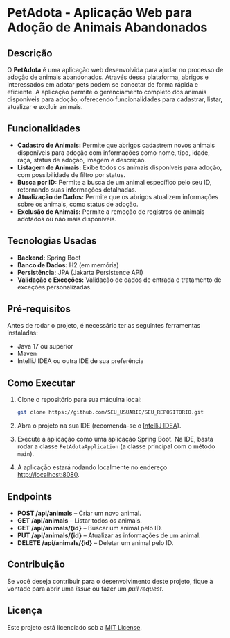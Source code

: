 # PetAdota - Aplicação Web para Adoção de Animais Abandonados

## Descrição

O **PetAdota** é uma aplicação web desenvolvida para ajudar no processo de adoção de animais abandonados. Através dessa plataforma, abrigos e interessados em adotar pets podem se conectar de forma rápida e eficiente. A aplicação permite o gerenciamento completo dos animais disponíveis para adoção, oferecendo funcionalidades para cadastrar, listar, atualizar e excluir animais.

## Funcionalidades

- **Cadastro de Animais:** Permite que abrigos cadastrem novos animais disponíveis para adoção com informações como nome, tipo, idade, raça, status de adoção, imagem e descrição.
- **Listagem de Animais:** Exibe todos os animais disponíveis para adoção, com possibilidade de filtro por status.
- **Busca por ID:** Permite a busca de um animal específico pelo seu ID, retornando suas informações detalhadas.
- **Atualização de Dados:** Permite que os abrigos atualizem informações sobre os animais, como status de adoção.
- **Exclusão de Animais:** Permite a remoção de registros de animais adotados ou não mais disponíveis.
  
## Tecnologias Usadas

- **Backend:** Spring Boot
- **Banco de Dados:** H2 (em memória)
- **Persistência:** JPA (Jakarta Persistence API)
- **Validação e Exceções:** Validação de dados de entrada e tratamento de exceções personalizadas.
  
## Pré-requisitos

Antes de rodar o projeto, é necessário ter as seguintes ferramentas instaladas:

- Java 17 ou superior
- Maven
- IntelliJ IDEA ou outra IDE de sua preferência

## Como Executar

1. Clone o repositório para sua máquina local:

    ```bash
    git clone https://github.com/SEU_USUARIO/SEU_REPOSITORIO.git
    ```

2. Abra o projeto na sua IDE (recomenda-se o [IntelliJ IDEA](https://www.jetbrains.com/idea/)).
3. Execute a aplicação como uma aplicação Spring Boot. Na IDE, basta rodar a classe `PetAdotaApplication` (a classe principal com o método `main`).
4. A aplicação estará rodando localmente no endereço [http://localhost:8080](http://localhost:8080).

## Endpoints

- **POST /api/animals** – Criar um novo animal.
- **GET /api/animals** – Listar todos os animais.
- **GET /api/animals/{id}** – Buscar um animal pelo ID.
- **PUT /api/animals/{id}** – Atualizar as informações de um animal.
- **DELETE /api/animals/{id}** – Deletar um animal pelo ID.

## Contribuição

Se você deseja contribuir para o desenvolvimento deste projeto, fique à vontade para abrir uma *issue* ou fazer um *pull request*.

## Licença

Este projeto está licenciado sob a [MIT License](LICENSE).

